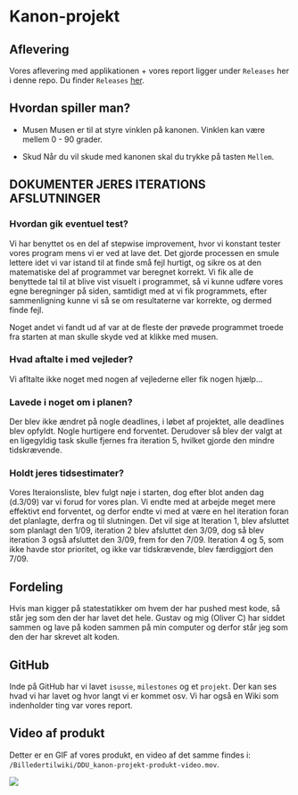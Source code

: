 # Kanon-projekt
## Aflevering
Vores aflevering med applikationen + vores report ligger under `Releases` her i denne repo. Du finder `Releases` [her](https://github.com/orc13a/Kanon-projekt/releases).

## Hvordan spiller man?
- Musen
Musen er til at styre vinklen på kanonen. Vinklen kan være mellem 0 - 90 grader.

- Skud
Når du vil skude med kanonen skal du trykke på tasten `Mellem`.

## DOKUMENTER JERES ITERATIONS AFSLUTNINGER
### Hvordan gik eventuel test?
Vi har benyttet os en del af stepwise improvement, hvor vi konstant tester vores program mens vi er ved at lave det. 
Det gjorde processen en smule lettere idet vi var istand til at finde små fejl hurtigt, og sikre os at den matematiske del
af programmet var beregnet korrekt. Vi fik alle de benyttede tal til at blive vist visuelt i programmet, så vi kunne udføre
vores egne beregninger på siden, samtidigt med at vi fik programmets, efter sammenligning kunne vi så se om resultaterne 
var korrekte, og dermed finde fejl.

Noget andet vi fandt ud af var at de fleste der prøvede programmet troede fra starten at man skulle skyde ved at klikke med musen.

### Hvad aftalte i med vejleder?
Vi afltalte ikke noget med nogen af vejlederne eller fik nogen hjælp...

### Lavede i noget om i planen?
Der blev ikke ændret på nogle deadlines, i løbet af projektet, alle deadlines blev opfyldt. Nogle hurtigere end forventet.
Derudover så blev der valgt at en ligegyldig task skulle fjernes fra iteration 5, hvilket gjorde den mindre tidskrævende. 

### Holdt jeres tidsestimater?
Vores Iteraionsliste, blev fulgt nøje i starten, dog efter blot anden dag (d.3/09) var vi forud for vores plan. Vi endte med at arbejde meget mere effektivt end forventet,
og derfor endte vi med at være en hel iteration foran det planlagte, derfra og til slutningen. Det vil sige at Iteration 1, blev afsluttet som planlagt den 1/09, 
iteration 2 blev afsluttet den 3/09, dog så blev iteration 3 også afsluttet den 3/09, frem for den 7/09. Iteration 4 og 5, som ikke havde stor prioritet,
og ikke var tidskrævende, blev færdiggjort den 7/09.

## Fordeling
Hvis man kigger på statestatikker om hvem der har pushed mest kode, så står jeg som den der har lavet det hele.
Gustav og mig (Oliver C) har siddet sammen og lave på koden sammen på min computer og derfor står jeg som den der har skrevet alt koden.

## GitHub
Inde på GitHub har vi lavet `isusse`, `milestones` og et `projekt`. Der kan ses hvad vi har lavet og hvor langt vi er kommet osv.
Vi har også en Wiki som indenholder ting var vores report.

## Video af produkt 
Detter er en GIF af vores produkt, en video af det samme findes i: `/Billedertilwiki/DDU_kanon-projekt-produkt-video.mov`.

![](https://github.com/orc13a/Kanon-projekt/blob/c94fa5a6d030e7a33c0a77370d964d29dfd261ff/Billedertilwiki/produkt-GIF.gif)